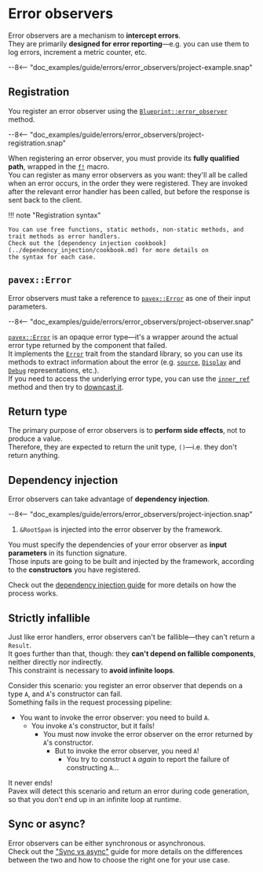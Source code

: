 # Error observers

Error observers are a mechanism to **intercept errors**.  
They are primarily **designed for error reporting**—e.g. you can use them to log errors,
increment a metric counter, etc.

--8<-- "doc_examples/guide/errors/error_observers/project-example.snap"

## Registration 

You register an error observer using the [`Blueprint::error_observer`][Blueprint::error_observer] method.

--8<-- "doc_examples/guide/errors/error_observers/project-registration.snap"

When registering an error observer, you must provide its **fully qualified path**, wrapped in the
[`f!`][f] macro.  
You can register as many error observers as you want: they'll all be called when an error occurs,
in the order they were registered. They are invoked after the relevant error handler has been called,
but before the response is sent back to the client.

!!! note "Registration syntax"

    You can use free functions, static methods, non-static methods, and trait methods as error handlers.
    Check out the [dependency injection cookbook](../dependency_injection/cookbook.md) for more details on
    the syntax for each case.

## `pavex::Error`

Error observers must take a reference to [`pavex::Error`][pavex::Error] as one of their input parameters.  

--8<-- "doc_examples/guide/errors/error_observers/project-observer.snap"

[`pavex::Error`][pavex::Error] is an opaque error type—it's a wrapper around the actual error type returned by the 
component that failed.  
It implements the [`Error`][std::error::Error] trait from the standard library, so you can use its methods 
to extract information about the error (e.g. [`source`][std::error::Error::source], [`Display`][std::fmt::Display]
and [`Debug`][std::fmt::Debug] representations, etc.).  
If you need to access the underlying error type, you can use the [`inner_ref`][pavex::Error::inner_ref] method 
and then try to [downcast it][std::error::Error::downcast_ref].

## Return type

The primary purpose of error observers is to **perform side effects**, not to produce a value.  
Therefore, they are expected to return the unit type, `()`—i.e. they don't return anything.  

## Dependency injection

Error observers can take advantage of **dependency injection**.

--8<-- "doc_examples/guide/errors/error_observers/project-injection.snap"

1. `&RootSpan` is injected into the error observer by the framework.

You must specify the dependencies of your error observer as **input parameters** in its function signature.  
Those inputs are going to be built and injected by the framework, according to the **constructors** you have registered.

Check out the [dependency injection guide](../dependency_injection/index.md) for more details on how the process works.

## Strictly infallible

Just like error handlers, error observers can't be fallible—they can't return a `Result`.  
It goes further than that, though: they **can't depend on fallible components**, neither directly nor indirectly.  
This constraint is necessary to **avoid infinite loops**.

Consider this scenario: you register an error observer that depends on a type `A`, and `A`'s constructor can fail.  
Something fails in the request processing pipeline:

- You want to invoke the error observer: you need to build `A`.
    - You invoke `A`'s constructor, but it fails!
        - You must now invoke the error observer on the error returned by `A`'s constructor.
            - But to invoke the error observer, you need `A`!
                - You try to construct `A` _again_ to report the failure of constructing `A`...

It never ends!  
Pavex will detect this scenario and return an error during code generation, so that you don't end up
in an infinite loop at runtime.

## Sync or async?

Error observers can be either synchronous or asynchronous.  
Check out the ["Sync vs async"](../routing/request_handlers.md#sync-or-async) guide for more details
on the differences between the two and how to choose the right one for your use case.

[pavex::Error]: ../../api_reference/pavex/struct.Error.html
[pavex::Error::inner_ref]: ../../api_reference/pavex/struct.Error.html#method.inner_ref
[Blueprint::error_observer]: ../../api_reference/pavex/blueprint/struct.Blueprint.html#method.error_observer
[f]: ../../api_reference/pavex/macro.f.html
[std::error::Error]: https://doc.rust-lang.org/std/error/trait.Error.html
[std::error::Error::source]: https://doc.rust-lang.org/std/error/trait.Error.html#method.source
[std::fmt::Display]: https://doc.rust-lang.org/std/fmt/trait.Display.html
[std::fmt::Debug]: https://doc.rust-lang.org/std/fmt/trait.Debug.html
[std::error::Error::downcast_ref]: https://doc.rust-lang.org/std/error/trait.Error.html#method.downcast_ref